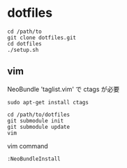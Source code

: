 # dotfiles

```
cd /path/to
git clone dotfiles.git
cd dotfiles
./setup.sh
```

## vim


NeoBundle 'taglist.vim' で ctags が必要
```
sudo apt-get install ctags
```

```
cd /path/to/dotfiles
git submodule init
git submodule update
vim
```

vim command
```
:NeoBundleInstall
```
